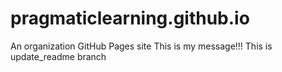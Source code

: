 # pragmaticlearning.github.io
An organization GitHub Pages site
This is my message!!!
This is update_readme branch
